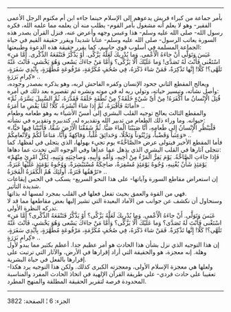 ------------------------------------------------------------------------

بأمر جماعة من كبراء قريش يدعوهم إلى الإسلام حينما جاءه ابن أم مكتوم
الرجل الأعمى الفقير- وهو لا يعلم أنه مشغول بأمر القوم- يطلب منه أن يعلمه
مما علمه الله، فكره رسول الله- صلى الله عليه وسلم- هذا وعبس وجهه وأعرض
عنه، فنزل القرآن بصدر هذه السورة يعاتب الرسول- صلى الله عليه وسلم- عتابا
شديدا ويقرر حقيقة القيم في حياة الجماعة المسلمة في أسلوب قوي حاسم، كما
يقرر حقيقة هذه الدعوة وطبيعتها:  
«عَبَسَ وَتَوَلَّى أَنْ جاءَهُ الْأَعْمى. وَما يُدْرِيكَ لَعَلَّهُ يَزَّكَّى. أَوْ يَذَّكَّرُ فَتَنْفَعَهُ الذِّكْرى.
أَمَّا مَنِ اسْتَغْنى فَأَنْتَ لَهُ تَصَدَّى! وَما عَلَيْكَ أَلَّا يَزَّكَّى؟ وَأَمَّا مَنْ جاءَكَ يَسْعى وَهُوَ
يَخْشى، فَأَنْتَ عَنْهُ تَلَهَّى؟! كَلَّا! إِنَّها تَذْكِرَةٌ، فَمَنْ شاءَ ذَكَرَهُ، فِي صُحُفٍ مُكَرَّمَةٍ،
مَرْفُوعَةٍ مُطَهَّرَةٍ، بِأَيْدِي سَفَرَةٍ، كِرامٍ بَرَرَةٍ» ..  
ويعالج المقطع الثاني جحود الإنسان وكفره الفاحش لربه، وهو يذكره بمصدر
وجوده، وأصل نشأته، وتيسير حياته، وتولي ربه له في موته ونشره ثم تقصيره
بعد ذلك في أمره:  
«قُتِلَ الْإِنْسانُ ما أَكْفَرَهُ! مِنْ أَيِّ شَيْءٍ خَلَقَهُ؟ مِنْ نُطْفَةٍ خَلَقَهُ فَقَدَّرَهُ، ثُمَّ السَّبِيلَ
يَسَّرَهُ، ثُمَّ أَماتَهُ فَأَقْبَرَهُ، ثُمَّ إِذا شاءَ أَنْشَرَهُ، كَلَّا! لَمَّا يَقْضِ ما أَمَرَهُ» ..  
والمقطع الثالث يعالج توجيه القلب البشري إلى أمسّ الأشياء به وهو طعامه
وطعام حيوانه. وما وراء ذلك الطعام من تدبير الله وتقديره له، كتدبيره
وتقديره في نشأته:  
«فَلْيَنْظُرِ الْإِنْسانُ إِلى طَعامِهِ، أَنَّا صَبَبْنَا الْماءَ صَبًّا. ثُمَّ شَقَقْنَا الْأَرْضَ شَقًّا،
فَأَنْبَتْنا فِيها حَبًّا، وَعِنَباً وَقَضْباً، وَزَيْتُوناً وَنَخْلًا، وَحَدائِقَ غُلْباً، وَفاكِهَةً وَأَبًّا،
مَتاعاً لَكُمْ وَلِأَنْعامِكُمْ» ..  
فأما المقطع الأخير فيتولى عرض «الصَّاخَّةُ» يوم تجيء بهولها، الذي يتجلى في
لفظها، كما تتجلى آثارها في القلب البشري الذي يذهل عما عداها وفي الوجوه
التي تحدث عما دهاها:  
«فَإِذا جاءَتِ الصَّاخَّةُ. يَوْمَ يَفِرُّ الْمَرْءُ مِنْ أَخِيهِ، وَأُمِّهِ وَأَبِيهِ، وَصاحِبَتِهِ وَبَنِيهِ، لِكُلِّ
امْرِئٍ مِنْهُمْ يَوْمَئِذٍ شَأْنٌ يُغْنِيهِ، وُجُوهٌ يَوْمَئِذٍ مُسْفِرَةٌ، ضاحِكَةٌ مُسْتَبْشِرَةٌ، وَوُجُوهٌ يَوْمَئِذٍ
عَلَيْها غَبَرَةٌ، تَرْهَقُها قَتَرَةٌ، أُولئِكَ هُمُ الْكَفَرَةُ الْفَجَرَةُ» ..  
إن استعراض مقاطع السورة وآياتها- على هذا النحو السريع- يسكب في الحس
إيقاعات شديدة التأثير.  
فهي من القوة والعمق بحيث تفعل فعلها في القلب بمجرد لمسها له بذاتها.  
وسنحاول أن نكشف عن جوانب من الآماد البعيدة التي تشير إليها بعض مقاطعها
مما قد لا تدركه النظرة الأولى.  
«عَبَسَ وَتَوَلَّى. أَنْ جاءَهُ الْأَعْمى. وَما يُدْرِيكَ لَعَلَّهُ يَزَّكَّى؟ أَوْ يَذَّكَّرُ فَتَنْفَعَهُ الذِّكْرى؟
أَمَّا مَنِ اسْتَغْنى فَأَنْتَ لَهُ تَصَدَّى؟ وَما عَلَيْكَ أَلَّا يَزَّكَّى؟ وَأَمَّا مَنْ جاءَكَ يَسْعى وَهُوَ
يَخْشى، فَأَنْتَ عَنْهُ تَلَهَّى؟! كَلَّا! إِنَّها تَذْكِرَةٌ. فَمَنْ شاءَ ذَكَرَهُ، فِي صُحُفٍ مُكَرَّمَةٍ،
مَرْفُوعَةٍ مُطَهَّرَةٍ، بِأَيْدِي سَفَرَةٍ، كِرامٍ بَرَرَةٍ» ..  
إن هذا التوجيه الذي نزل بشأن هذا الحادث هو أمر عظيم جدا. أعظم بكثير مما
يبدو لأول وهلة. إنه معجزة، هو والحقيقة التي أراد إقرارها في الأرض،
والآثار التي ترتبت على إقرارها بالفعل في حياة البشرية.  
ولعلها هي معجزة الإسلام الأولى، ومعجزته الكبرى كذلك. ولكن هذا التوجيه
يرد هكذا- تعقيبا على حادث فردي- على طريقة القرآن الإلهية في اتخاذ الحادث
المفرد والمناسبة المحدودة فرصة لتقرير الحقيقة المطلقة والمنهج المطرد.

------------------------------------------------------------------------

الجزء: 6 ¦ الصفحة: 3822
